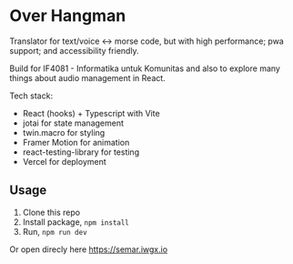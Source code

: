 # Over Hangman

Translator for text/voice <-> morse code, but with high performance; pwa support; and accessibility friendly.

Build for IF4081 - Informatika untuk Komunitas and also to explore many things about audio management in React.

Tech stack:

- React (hooks) + Typescript with Vite
- jotai for state management
- twin.macro for styling
- Framer Motion for animation
- react-testing-library for testing
- Vercel for deployment

## Usage

1. Clone this repo
2. Install package, `npm install`
3. Run, `npm run dev`

Or open direcly here https://semar.iwgx.io
